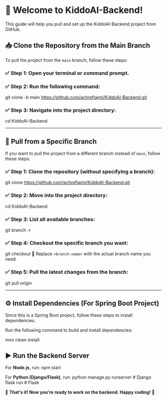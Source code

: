 # 🚀 Welcome to KiddoAI-Backend!

This guide will help you pull and set up the KiddoAI-Backend project from GitHub.

## 📥 Clone the Repository from the Main Branch
To pull the project from the `main` branch, follow these steps:

### ✅ Step 1: Open your terminal or command prompt.
### ✅ Step 2: Run the following command:

git clone -b main https://github.com/achreflajmi/KiddoAI-Backend.git

### ✅ Step 3: Navigate into the project directory:

cd KiddoAI-Backend

---

## 🌿 Pull from a Specific Branch
If you want to pull the project from a different branch instead of `main`, follow these steps:

### ✅ Step 1: Clone the repository (without specifying a branch):

git clone https://github.com/achreflajmi/KiddoAI-Backend.git

### ✅ Step 2: Move into the project directory:

cd KiddoAI-Backend

### ✅ Step 3: List all available branches:

git branch -r

### ✅ Step 4: Checkout the specific branch you want:

git checkout <branch-name>
🔹 Replace `<branch-name>` with the actual branch name you need.

### ✅ Step 5: Pull the latest changes from the branch:

git pull origin <branch-name>

---

## ⚙️ Install Dependencies (For Spring Boot Project)
Since this is a Spring Boot project, follow these steps to install dependencies.

Run the following command to build and install dependencies:

mvn clean install

## ▶️ Run the Backend Server

For **Node.js**, run:
npm start

For **Python (Django/Flask)**, run:
python manage.py runserver  # Django
flask run  # Flask

🎉 **That's it! Now you're ready to work on the backend. Happy coding!** 🚀
